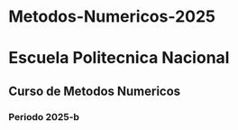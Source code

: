 # Metodos-Numericos-2025

# Escuela Politecnica Nacional 
## Curso de Metodos Numericos 
### Periodo 2025-b
